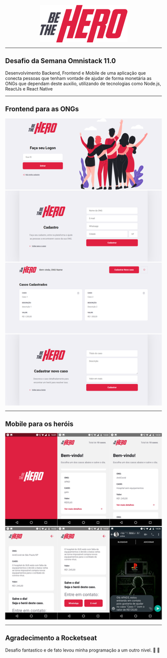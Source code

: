 <div style="text-align:center"><img src="./assets/logo@3x.png" /></div>

***

## Desafio da Semana Omnistack 11.0
Desenvolvimento Backend, Frontend e Mobile de uma aplicação que conecta pessoas que tenham vontade de ajudar de forma monetária as ONGs que dependam deste auxilio, utilizando de tecnologias como Node.js, ReactJs e React Native

***

## Frontend para as ONGs
<div style="text-align:center">
    <img src="./assets/fig1.png" />
    <img src="./assets/fig2.png" />
    <img src="./assets/fig3.png" />
    <img src="./assets/fig4.png" />
</div>

***

## Mobile para os heróis
<div style="text-align:center">
    <img src="./assets/fig5.png" width=1080 heigth=640 />
    <img src="./assets/fig6.png" width=1080 heigth=640/>
</div>

***

## Agradecimento a Rocketseat
Desafio fantastico e de fato levou minha programação a um outro nivel. :rocket: :purple_heart:
